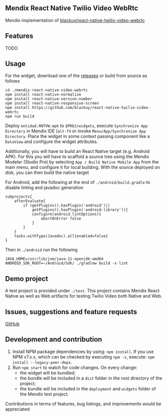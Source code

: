 ## Mendix React Native Twilio Video WebRtc
Mendix implementation of [blackuy/react-native-twilio-video-webrtc](https://github.com/blackuy/react-native-twilio-video-webrtc)

## Features
TODO

## Usage
For the widget, download one of the [releases](https://github.com/Entidad/mendix-react-native-twilio-video-webrtc/releases) or build from source as follows

```
cd ./mendix-react-native-video-webrtc
npm install react-native-normalize
npm install react-native-version-number
npm install react-native-responsive-screen
npm install https://github.com/blackuy/react-native-twilio-video-webrtc
npm run build
```

Deploy `entidad.RNTVW.mpk` to `$PROJ/widgets`, execute `Synchronize App Directory` in Mendix IDE (`alt-f4` or invoke `Menu/App/Synchronize App Directory`. Place the widget in some context passing component like a `DataView` and configure the widget attributes.

Additionally, you will have to build an React Native target (e.g. Android APK). For this you will have to scaffold a source tree using the Mendix Modeler (Studio Pro) by selecting `App / Build Native Mobile App` from the main menu, and configure it for local building. With the source deployed on disk, you can then build the native target

For Android, add the following at the end of `./android/build.gradle` to disable linting and javadoc generation

```
subprojects{
	afterEvaluate{
		if (getPlugins().hasPlugin('android')||
			getPlugins().hasPlugin('android-library')){
			configure(android.lintOptions){
				abortOnError false
			}
		}
	}
	tasks.withType(Javadoc).all{enabled=false}
}
```

Then in `./android` run the following

```
JAVA_HOME=/usr/lib/jvm/java-11-openjdk-amd64 ANDROID_SDK_ROOT=~/Android/Sdk/ ./gradlew build -x lint
```

## Demo project
A test project is provided under `./test`. This project contains Mendix React Native as well as Web artifacts for testing Twilio Video both Native and Web.

## Issues, suggestions and feature requests
[GitHub](https://github.com/Entidad/mendix-react-native-twilio-video-webrtc/issues)


## Development and contribution

1. Install NPM package dependencies by using: `npm install`. If you use NPM v7.x.x, which can be checked by executing `npm -v`, execute: `npm install --legacy-peer-deps`.
1. Run `npm start` to watch for code changes. On every change:
    - the widget will be bundled;
    - the bundle will be included in a `dist` folder in the root directory of the project;
    - the bundle will be included in the `deployment` and `widgets` folder of the Mendix test project.

Contributions in terms of features, bug listings, and improvements would be appreciated
